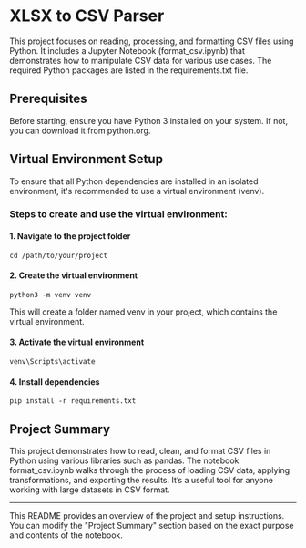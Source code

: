 # XLSX to CSV Parser
This project focuses on reading, processing, and formatting CSV files using Python. It includes a Jupyter Notebook (format_csv.ipynb) that demonstrates how to manipulate CSV data for various use cases. The required Python packages are listed in the requirements.txt file.

## Prerequisites
Before starting, ensure you have Python 3 installed on your system. If not, you can download it from python.org.

## Virtual Environment Setup
To ensure that all Python dependencies are installed in an isolated environment, it's recommended to use a virtual environment (venv).

### Steps to create and use the virtual environment:
#### 1. Navigate to the project folder
```
cd /path/to/your/project
```
#### 2. Create the virtual environment
```
python3 -m venv venv
```
This will create a folder named venv in your project, which contains the virtual environment.
#### 3. Activate the virtual environment
```
venv\Scripts\activate
```
#### 4. Install dependencies
```
pip install -r requirements.txt
```
## Project Summary
This project demonstrates how to read, clean, and format CSV files in Python using various libraries such as pandas. The notebook format_csv.ipynb walks through the process of loading CSV data, applying transformations, and exporting the results. It’s a useful tool for anyone working with large datasets in CSV format.

---

This README provides an overview of the project and setup instructions. You can modify the "Project Summary" section based on the exact purpose and contents of the notebook.